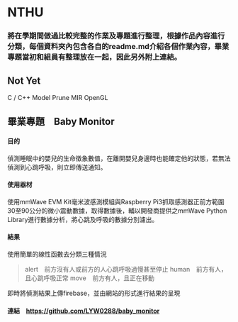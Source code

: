 # NTHU
### 將在學期間做過比較完整的作業及專題進行整理，根據作品內容進行分類，每個資料夾內包含各自的readme.md介紹各個作業內容，畢業專題當初和組員有整理放在一起，因此另外附上連結。

## Not Yet
C / C++
Model Prune
MIR
OpenGL

## 畢業專題　Baby Monitor
#### 目的
偵測睡眠中的嬰兒的生命徵象數值，在離開嬰兒身邊時也能確定他的狀態，若無法偵測到心跳呼吸，則立即傳送通知。
#### 使用器材
使用mmWave EVM Kit毫米波感測模組與Raspberry Pi3抓取感測器正前方範圍30至90公分的微小震動數據，取得數據後，輔以開發商提供之mmWave Python Library進行數據分析，將心跳及呼吸的數據分別濾出。
#### 結果
使用簡單的線性函數去分類三種情況
> alert　前方沒有人或前方的人心跳呼吸過慢甚至停止
> human　前方有人，且心跳呼吸正常
> move　前方有人，且正在移動

即時將偵測結果上傳firebase，並由網站的形式進行結果的呈現
#### 連結　https://github.com/LYW0288/baby_monitor
